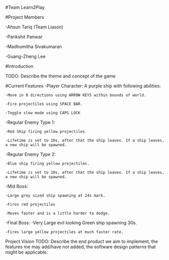 #Team Learn2Play

#Project Members

-Ahsun Tariq (Team Liason)

-Parikshit Panwar

-Madhumitha Sivakumaran

-Guang-Zheng Lee

#Introduction

TODO: Describe the theme and concept of the game



#Current Features
-Player Character: A purple ship with following abilities:

    -Move in 8 directions using ARROW KEYS within bounds of world.

    -Fire projectiles using SPACE BAR.

    -Toggle slow mode using CAPS LOCK

-Regular Enemy Type 1:

    -Red Ship firing yellow projectiles.

    -Lifetime is set to 10s, after that the ship leaves. If a ship leaves, a new ship will be spawned.

-Regular Enemy Type 2:

    -Blue ship firing yellow projectiles.

    -Lifetime is set to 10s, after that the ship leaves. If a ship leaves, a new ship will be spawned.

-Mid Boss:

    -Large grey sized ship spawning at 24s mark.

    -Fires red projectiles

    -Moves faster and is a little harder to dodge.
-Final Boss:
    -Very Large evil looking Green ship spawning 30s.
    
    -Fires large yellow projectiles at much faster rate.

    

Project Vision
TODO: Describe the end product we aim to implement, the features me may add/have not added, the software design patterns that might be applicable. 

